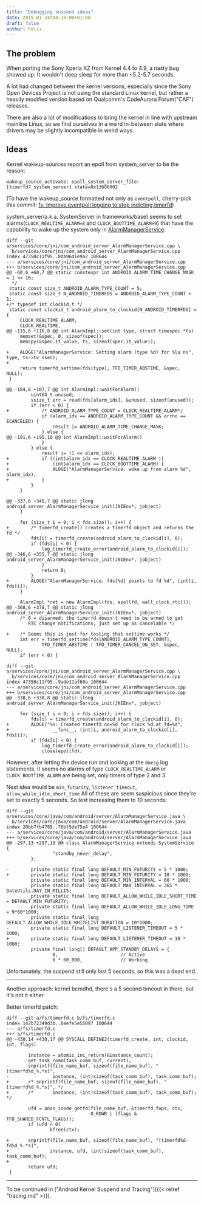 ```yaml
---
title: "Debugging suspend ideas"
date: 2019-01-24T08:18:00+01:00
draft: false
author: Felix
---
```


## The problem
When porting the Sony Xperia XZ from Kernel 4.4 to 4.9, a nasty bug showed up:
It wouldn't deep sleep for more than ~5.2-5.7 seconds.

A lot had changed between the kernel versions, especially since the Sony Open
Devices Project is not using the standard Linux kernel, but rather a heavily
modified version based on Qualcomm's CodeAurora Forum("CAF") releases.

There are also a lot of modifications to bring the kernel in line with upstream
mainline Linux, so we find ourselves in a weird in-between state where drivers
may be slightly incompatible in weird ways.

## Ideas
Kernel wakeup-sources report an epoll from system_server to be the reason:
```
wakeup_source_activate: epoll_system_server_file:[timerfd7_system_server] state=0x13680002
```
(To have the wakeup_source formatted not only as `eventpoll`, cherry-pick this
commit: [fs: Improve eventpoll logging to stop indicting timerfd][timerfd-commit])

system_server(a.k.a. SystemServer in frameworks/base) seems to set
alarms(`CLOCK_REALTIME_ALARM=8` and `CLOCK_BOOTTIME_ALARM=9`) that have the
capability to wake up the system only in [AlarmManagerService][alarmmanager].

```
diff --git a/services/core/jni/com_android_server_AlarmManagerService.cpp \
  b/services/core/jni/com_android_server_AlarmManagerService.cpp
index 47350c11f95..8da96d1e9a2 100644
--- a/services/core/jni/com_android_server_AlarmManagerService.cpp
+++ b/services/core/jni/com_android_server_AlarmManagerService.cpp
@@ -60,6 +60,7 @@ static constexpr int ANDROID_ALARM_TIME_CHANGE_MASK = 1 << 16;
  */
 static const size_t ANDROID_ALARM_TYPE_COUNT = 5;
 static const size_t N_ANDROID_TIMERFDS = ANDROID_ALARM_TYPE_COUNT + 1;
+/* typedef int clockid_t */
 static const clockid_t android_alarm_to_clockid[N_ANDROID_TIMERFDS] = {
     CLOCK_REALTIME_ALARM,
     CLOCK_REALTIME,
@@ -115,6 +116,8 @@ int AlarmImpl::set(int type, struct timespec *ts)
     memset(&spec, 0, sizeof(spec));
     memcpy(&spec.it_value, ts, sizeof(spec.it_value));
 
+    ALOGE("AlarmManagerService: Setting alarm (type %d) for %lu ns", type, ts->tv_nsec);
+
     return timerfd_settime(fds[type], TFD_TIMER_ABSTIME, &spec, NULL);
 }
 
@@ -184,6 +187,7 @@ int AlarmImpl::waitForAlarm()
         uint64_t unused;
         ssize_t err = read(fds[alarm_idx], &unused, sizeof(unused));
         if (err < 0) {
+            /* ANDROID_ALARM_TYPE_COUNT = CLOCK_REALTIME_ALARM*/
             if (alarm_idx == ANDROID_ALARM_TYPE_COUNT && errno == ECANCELED) {
                 result |= ANDROID_ALARM_TIME_CHANGE_MASK;
             } else {
@@ -191,6 +195,10 @@ int AlarmImpl::waitForAlarm()
             }
         } else {
             result |= (1 << alarm_idx);
+            if ((int)alarm_idx == CLOCK_REALTIME_ALARM ||
+                (int)alarm_idx == CLOCK_BOOTTIME_ALARM) {
+                ALOGE("AlarmManagerService: woke up from alarm %d", alarm_idx);
+            }
         }
     }
 
@@ -337,6 +345,7 @@ static jlong android_server_AlarmManagerService_init(JNIEnv*, jobject)
     }
 
     for (size_t i = 0; i < fds.size(); i++) {
+        /* timerfd_create() creates a timerfd object and returns the fd */
         fds[i] = timerfd_create(android_alarm_to_clockid[i], 0);
         if (fds[i] < 0) {
             log_timerfd_create_error(android_alarm_to_clockid[i]);
@@ -346,6 +355,7 @@ static jlong android_server_AlarmManagerService_init(JNIEnv*, jobject)
             }
             return 0;
         }
+        ALOGE("AlarmManagerService: fds[%d] points to fd %d", (int)i, fds[i]);
     }
 
     AlarmImpl *ret = new AlarmImpl(fds, epollfd, wall_clock_rtc());
@@ -368,6 +378,7 @@ static jlong android_server_AlarmManagerService_init(JNIEnv*, jobject)
     /* 0 = disarmed; the timerfd doesn't need to be armed to get
        RTC change notifications, just set up as cancelable */
 
+    /* Seems this is just for testing that settime works */
     int err = timerfd_settime(fds[ANDROID_ALARM_TYPE_COUNT],
             TFD_TIMER_ABSTIME | TFD_TIMER_CANCEL_ON_SET, &spec, NULL);
     if (err < 0) {
```

```
diff --git a/services/core/jni/com_android_server_AlarmManagerService.cpp \
  b/services/core/jni/com_android_server_AlarmManagerService.cpp
index 47350c11f95..9ade11af60a 100644
--- a/services/core/jni/com_android_server_AlarmManagerService.cpp
+++ b/services/core/jni/com_android_server_AlarmManagerService.cpp
@@ -338,6 +338,8 @@ static jlong android_server_AlarmManagerService_init(JNIEnv*, jobject)
 
     for (size_t i = 0; i < fds.size(); i++) {
         fds[i] = timerfd_create(android_alarm_to_clockid[i], 0);
+        ALOGE("%s: Created timerfd no=%d for clock %d at fd=%d",
+                __func__, (int)i, android_alarm_to_clockid[i], fds[i]);
         if (fds[i] < 0) {
             log_timerfd_create_error(android_alarm_to_clockid[i]);
             close(epollfd);
```

However, after letting the device run and looking at the `dmesg` log statements,
it seems no alarms of type `CLOCK_REALTIME_ALARM` or `CLOCK_BOOTTIME_ALARM` are
being set, only timers of type 2 and 3.

Next idea would be `min_futurity`, `listener_timeout`, `allow_while_idle_short_time`
All of these are seem suspicious since they're set to exactly 5 seconds. So test
increasing them to 10 seconds:
```
diff --git a/services/core/java/com/android/server/AlarmManagerService.java \
  b/services/core/java/com/android/server/AlarmManagerService.java
index 20bb7fb4789..76bf5de75e4 100644
--- a/services/core/java/com/android/server/AlarmManagerService.java
+++ b/services/core/java/com/android/server/AlarmManagerService.java
@@ -297,13 +297,13 @@ class AlarmManagerService extends SystemService {
                 "standby_never_delay",
         };
 
-        private static final long DEFAULT_MIN_FUTURITY = 5 * 1000;
+        private static final long DEFAULT_MIN_FUTURITY = 10 * 1000;
         private static final long DEFAULT_MIN_INTERVAL = 60 * 1000;
         private static final long DEFAULT_MAX_INTERVAL = 365 * DateUtils.DAY_IN_MILLIS;
         private static final long DEFAULT_ALLOW_WHILE_IDLE_SHORT_TIME = DEFAULT_MIN_FUTURITY;
         private static final long DEFAULT_ALLOW_WHILE_IDLE_LONG_TIME = 9*60*1000;
         private static final long DEFAULT_ALLOW_WHILE_IDLE_WHITELIST_DURATION = 10*1000;
-        private static final long DEFAULT_LISTENER_TIMEOUT = 5 * 1000;
+        private static final long DEFAULT_LISTENER_TIMEOUT = 10 * 1000;
         private final long[] DEFAULT_APP_STANDBY_DELAYS = {
                 0,                       // Active
                 6 * 60_000,              // Working
```
Unfortunately, the suspend still only last 5 seconds, so this was a dead end.

---

<!-- TODO: -->
Another approach: kernel bcmdhd, there's a 5 second timeout in there, but it's not it
either

Better timerfd patch:
```
diff --git a/fs/timerfd.c b/fs/timerfd.c
index 147b72349d3b..0aefe5e55097 100644
--- a/fs/timerfd.c
+++ b/fs/timerfd.c
@@ -430,14 +430,17 @@ SYSCALL_DEFINE2(timerfd_create, int, clockid, int, flags)
 
        instance = atomic_inc_return(&instance_count);
        get_task_comm(task_comm_buf, current);
-       snprintf(file_name_buf, sizeof(file_name_buf), "[timerfd%d_%.*s]",
-                instance, (int)sizeof(task_comm_buf), task_comm_buf);
+       /* snprintf(file_name_buf, sizeof(file_name_buf), "[timerfd%d_%.*s]", */
+       /*       instance, (int)sizeof(task_comm_buf), task_comm_buf); */
 
        ufd = anon_inode_getfd(file_name_buf, &timerfd_fops, ctx,
                               O_RDWR | (flags & TFD_SHARED_FCNTL_FLAGS));
        if (ufd < 0)
                kfree(ctx);
 
+       snprintf(file_name_buf, sizeof(file_name_buf), "[timerfd%d-fd%d_%.*s]",
+               instance, ufd, (int)sizeof(task_comm_buf), task_comm_buf);
+
        return ufd;
 }
```

---

To be continued in ["Android Kernel Suspend and Tracing"]({{< relref "tracing.md" >}}).

[timerfd-commit]: https://github.com/sonyxperiadev/kernel/commit/c1c412fc03c9817dac8cae3353bce1c32af3196a
[alarmmanager]: https://android.googlesource.com/platform/frameworks/base/+/refs/tags/android-9.0.0_r31/services/core/jni/com_android_server_AlarmManagerService.cpp
